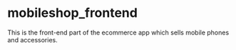 # mobileshop_frontend
This is the front-end part of the ecommerce app which sells mobile phones and accessories.
